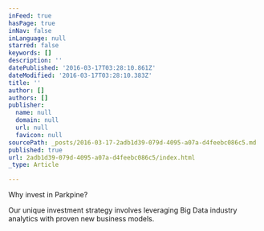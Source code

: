 ```yaml
---
inFeed: true
hasPage: true
inNav: false
inLanguage: null
starred: false
keywords: []
description: ''
datePublished: '2016-03-17T03:28:10.861Z'
dateModified: '2016-03-17T03:28:10.383Z'
title: ''
author: []
authors: []
publisher:
  name: null
  domain: null
  url: null
  favicon: null
sourcePath: _posts/2016-03-17-2adb1d39-079d-4095-a07a-d4feebc086c5.md
published: true
url: 2adb1d39-079d-4095-a07a-d4feebc086c5/index.html
_type: Article

---
```

Why invest in Parkpine?

Our unique investment strategy involves leveraging Big Data industry analytics with proven new business models.